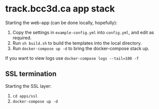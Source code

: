 # track.bcc3d.ca app stack

Starting the web-app (can be done locally, hopefully):

1. Copy the settings in `example-config.yml` into `config.yml`, and edit as required.
2. Run `sh build.sh` to build the templates into the local directory.
3. Run `docker-compose up -d` to bring the docker-compose stack up.

If you want to view logs use `docker-compose logs --tail=100 -f`

## SSL termination

Starting the SSL layer:

1. `cd apps/ssl`
2. `docker-compose up -d`
